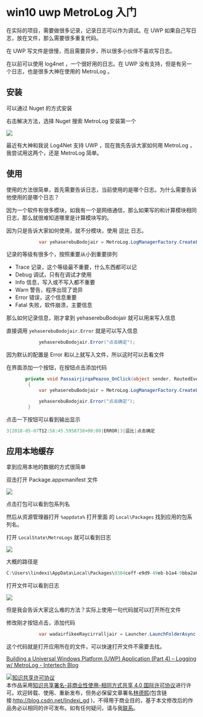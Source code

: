 # win10 uwp MetroLog 入门

在实际的项目，需要做很多记录，记录日志可以作为调试。在 UWP 如果自己写日志，放在文件，那么需要很多重复代码。

在 UWP 写文件是很慢，而且需要异步，所以很多小伙伴不喜欢写日志。

在以前可以使用 log4net ，一个很好用的日志。在 UWP 没有支持，但是有另一个日志，也是很多大神在使用的 MetroLog 。

<!--more-->
<!-- csdn --> 

## 安装

可以通过 Nuget 的方式安装

右击解决方法，选择 Nuget 搜索 MetroLog 安装第一个

![](http://image.acmx.xyz/lindexi%2F2018572033225407.jpg)

最近有大神和我说 Log4Net 支持 UWP ，现在我先告诉大家如何用 MetroLog ，我尝试用这两个，还是 MetroLog 简单。

## 使用

使用的方法很简单，首先需要告诉日志，当前使用的是哪个日志。为什么需要告诉他使用的是哪个日志？

因为一个软件有很多模块，如我有一个是网络通信，那么如果写的和计算模块相同日志，那么就很难知道哪里是计算模块写的。

因为只是告诉大家如何使用，就不分模块，使用 逗比 日志。

```csharp
            var yehaserebuBodojair = MetroLog.LogManagerFactory.CreateLogManager().GetLogger("逗比");
```

记录的等级有很多个，按照重要从小到重要排列

 - Trace 记录，这个等级最不重要，什么东西都可以记
 - Debug 调试，只有在调试才使用
 - Info 信息，写入或不写入都不重要
 - Warn 警告，程序出现了诡异
 - Error 错误，这个信息重要
 - Fatal 失败，软件崩溃，主要信息

那么如何记录信息，刚才拿到 yehaserebuBodojair 就可以用来写入信息

直接调用 `yehaserebuBodojair.Error` 就是可以写入信息

```csharp
            yehaserebuBodojair.Error("点击确定");

```

因为默认的配置是 Error 和以上就写入文件，所以这时可以去看文件

在界面添加一个按钮，在按钮点击添加代码

```csharp
       private void PassairjirqaPeazoo_OnClick(object sender, RoutedEventArgs e)
        {
            var yehaserebuBodojair = MetroLog.LogManagerFactory.CreateLogManager().GetLogger("逗比");

            yehaserebuBodojair.Error("点击确定");
        }
```

点击一下按钮可以看到输出显示

```csharp
3|2018-05-07T12:58:45.5958738+00:00|ERROR|3|逗比|点击确定
```

## 应用本地缓存

拿到应用本地的数据的方式很简单

双击打开 Package.appxmanifest 文件

![](http://image.acmx.xyz/lindexi%2F2018572054392144.jpg)

点击打包可以看到包系列名

然后从资源管理器打开 `%appdata%` 打开里面 的 `Local\Packages` 找到应用的包系列名。

打开 `LocalState\MetroLogs` 就可以看到日志

![](http://image.acmx.xyz/lindexi%2F20185720574241.jpg)

大概的路径是

```csharp
C:\Users\lindexi\AppData\Local\Packages\0384ceff-e9d9-49eb-b1a4-9bba2a6d6a40_rdbbrz3qfe7gm\LocalState\MetroLogs
```

打开文件可以看到日志

![](http://image.acmx.xyz/lindexi%2F20185720596462.jpg)

但是我会告诉大家这么难的方法？实际上使用一句代码就可以打开所在文件

修改刚才按钮点击，添加代码

```csharp
            var wadairfikeeRaycirralljair = Launcher.LaunchFolderAsync(ApplicationData.Current.LocalFolder);
```

这个代码就是打开应用所在的文件，可以快速打开文件不需要去找。

[Building a Universal Windows Platform (UWP) Application (Part 4) – Logging w/ MetroLog - Intertech Blog](https://www.intertech.com/Blog/building-a-universal-windows-platform-uwp-application-part-4-logging-w-metrolog/ )

<a rel="license" href="http://creativecommons.org/licenses/by-nc-sa/4.0/"><img alt="知识共享许可协议" style="border-width:0" src="https://licensebuttons.net/l/by-nc-sa/4.0/88x31.png" /></a><br />本作品采用<a rel="license" href="http://creativecommons.org/licenses/by-nc-sa/4.0/">知识共享署名-非商业性使用-相同方式共享 4.0 国际许可协议</a>进行许可。欢迎转载、使用、重新发布，但务必保留文章署名[林德熙](http://blog.csdn.net/lindexi_gd)(包含链接:http://blog.csdn.net/lindexi_gd )，不得用于商业目的，基于本文修改后的作品务必以相同的许可发布。如有任何疑问，请与我[联系](mailto:lindexi_gd@163.com)。
